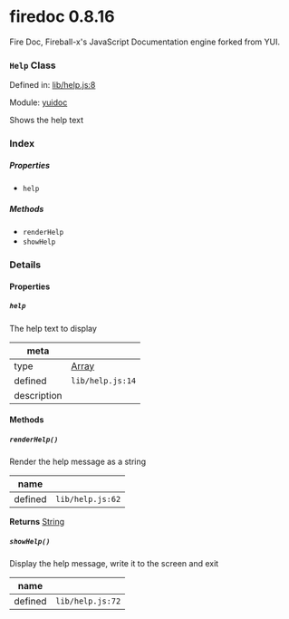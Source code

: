 
# firedoc 0.8.16

Fire Doc, Fireball-x&#x27;s JavaScript Documentation engine forked from YUI.

### `Help` Class


Defined in: [lib/help.js:8](../files/lib/help.js.js)

Module: [yuidoc](../modules/yuidoc.md)




Shows the help text

### Index

##### Properties

  - `help`



##### Methods

  - `renderHelp`
  - `showHelp`





### Details


#### Properties



##### `help`

The help text to display

| meta |  |
|------|--|
| type | <a href="https://developer.mozilla.org/en/JavaScript/Reference/Global_Objects/Array" class="crosslink external" target="_blank">Array</a> |
| defined | `lib/help.js:14` |
| description |  |






<!-- Method Block -->
#### Methods


##### `renderHelp()`

Render the help message as a string

| name |  |
|------|--|
| defined | `lib/help.js:62` |


**Returns**
<a href="https://developer.mozilla.org/en/JavaScript/Reference/Global_Objects/String" class="crosslink external" target="_blank">String</a> 


##### `showHelp()`

Display the help message, write it to the screen and exit

| name |  |
|------|--|
| defined | `lib/help.js:72` |





